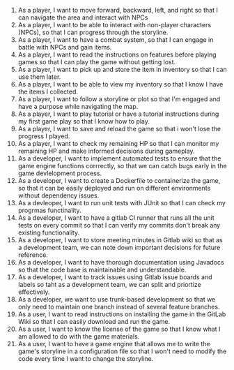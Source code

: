 1. As a player, I want to move forward, backward, left, and right so that I can navigate the area and interact with NPCs
1. As a player, I want to be able to interact with non-player characters (NPCs), so that I can progress through the storyline.
1. As a player, I want to have a combat system, so that I can engage in battle with NPCs and gain items.
1. As a player, I want to read the instructions on features before playing games so that I can play the game without getting lost.
1. As a player, I want to pick up and store the item in inventory so that I can use them later.
1. As a player, I want to be able to view my inventory so that I know I have the items I collected.
1. As a player, I want to follow a storyline or plot so that I'm engaged and have a purpose while navigating the map.
1. As a player, I want to play tutorial or have a tutorial instructions during my first game play so that I know how to play.
1. As a player, I want to save and reload the game so that i won't lose the progress I played.
1. As a player, I want to check my remaining HP so that I can monitor my remaining HP and make informed decisions during gameplay.
1. As a developer, I want to implement automated tests to ensure that the game engine functions corrrectly, so that we can catch bugs early in the game devlelopment process. 
1. As a developer, I want to create a Dockerfile to containerize the game, so that it can be easily deployed and run on different environments without dependency issues.
1. As a devleoper, I want to run unit tests with JUnit so that I can check my progrmas functinality.
1. As a developer, I want to have a gitlab CI runner that runs all the unit tests on every commit so that I can verify my commits don't break any existing functionality.
1. As a developer, I want to store meeting minutes in Gitlab wiki so that as a development team, we can note down important decisions for future reference.
1. As a developer, I want to have thorough documentation using Javadocs so that the code base is maintainable and understandable.
1. As a developer, I want to track issues using Gitlab issue boards and labels so taht as a development team, we can split and priortize effectively.
1. As a developer, we want to use trunk-based development so that we only need to maintain one branch instead of several feature branches.
1. As a user, I want to read instructions on installing the game in the GitLab Wiki so that I can easily download and run the game.
1. As a user, I want to know the license of the game so that I know what I am allowed to do with the game materials.
1. As a user, I want to have a game engine that allows me to write the game's storyline in a configuration file so that I won't need to modify the code every time I want to change the storyline.
